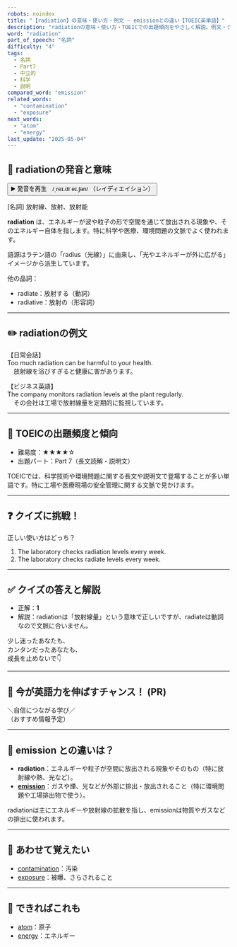 ```yaml
---
robots: noindex
title: "【radiation】の意味・使い方・例文 ― emissionとの違い【TOEIC英単語】"
description: "radiationの意味・使い方・TOEICでの出題傾向をやさしく解説。例文・クイズ付きでemissionとの違いもわかりやすく学べます。"
word: "radiation"
part_of_speech: "名詞"
difficulty: "4"
tags:
  - 名詞
  - Part7
  - 中立的
  - 科学
  - 説明
compared_word: "emission"
related_words:
  - "contamination"
  - "exposure"
next_words:
  - "atom"
  - "energy"
last_update: "2025-05-04"
---
```


## 🔰 radiationの発音と意味

<button class="play-audio" onclick="playTTS('radiation')">
  <span class="play-audio-main">
    ▶️ 発音を再生　/ˌreɪ.diˈeɪ.ʃən/
  </span>
  <span class="play-audio-sub">
    （レイディエイション）
  </span>
</button>

[名詞] 放射線、放射、放射能

**radiation** は、エネルギーが波や粒子の形で空間を通じて放出される現象や、そのエネルギー自体を指します。特に科学や医療、環境問題の文脈でよく使われます。

語源はラテン語の「radius（光線）」に由来し、「光やエネルギーが外に広がる」イメージから派生しています。

他の品詞：  
- radiate：放射する（動詞）
- radiative：放射の（形容詞）

---

## ✏️ radiationの例文

【日常会話】  
Too much radiation can be harmful to your health.  
　放射線を浴びすぎると健康に害があります。

【ビジネス英語】  
The company monitors radiation levels at the plant regularly.  
　その会社は工場で放射線量を定期的に監視しています。

---

## 🎯 TOEICの出題頻度と傾向

- 難易度：★★★★☆
- 出題パート：Part 7（長文読解・説明文）

TOEICでは、科学技術や環境問題に関する長文や説明文で登場することが多い単語です。特に工場や医療現場の安全管理に関する文脈で見かけます。

---

## ❓ クイズに挑戦！

正しい使い方はどっち？

1. The laboratory checks radiation levels every week.  
2. The laboratory checks radiate levels every week.

---

## ✅ クイズの答えと解説

- 正解：**1**
- 解説：radiationは「放射線量」という意味で正しいですが、radiateは動詞なので文脈に合いません。

少し迷ったあなたも、  
カンタンだったあなたも、  
成長を止めないで👇️

---

## 🚀 今が英語力を伸ばすチャンス！ (PR)

<div class="info-center">
＼自信につながる学び／<br>  
（おすすめ情報予定）
</div>

---

## 🤔  emission との違いは？

- **radiation**：エネルギーや粒子が空間に放出される現象やそのもの（特に放射線や熱、光など）。
- **[emission](/emission)**：ガスや煙、光などが外部に排出・放出されること（特に環境問題や工場排出物で使う）。

radiationは主にエネルギーや放射線の拡散を指し、emissionは物質やガスなどの排出に使われます。

---

## 🧩 あわせて覚えたい

- [contamination](/contamination)：汚染
- [exposure](/exposure)：被曝、さらされること

---

## 📖 できればこれも

- [atom](/atom)：原子
- [energy](/energy)：エネルギー

<!-- cvid: aid22_bid18 -->
